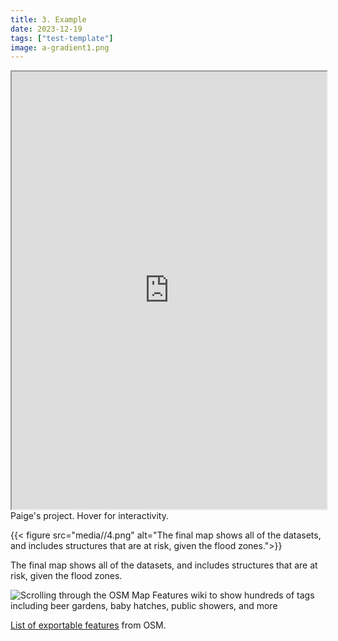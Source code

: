 ```yaml
---
title: 3. Example
date: 2023-12-19
tags: ["test-template"]
image: a-gradient1.png
---
```


<iframe width="100%" height="700" src="https://eelegiap.github.io/russophonemap/index.html" title="Paige's project" ></iframe>
<figcaption class="append">Paige's project. Hover for interactivity.</figcaption>

{{< figure src="media//4.png" alt="The final map shows all of the datasets, and includes structures that are at risk, given the flood zones.">}}
<figcaption class="append">The final map shows all of the datasets, and includes structures that are at risk, given the flood zones.</figcaption>

![Scrolling through the OSM Map Features wiki to show hundreds of tags including beer gardens, baby hatches, public showers, and more](media/1.gif)
<figcaption class="append"><a href="(https://wiki.openstreetmap.org/wiki/Map_features">List of exportable features</a> from OSM.</figcaption>